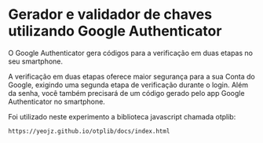 # Gerador e validador de chaves utilizando Google Authenticator #

O Google Authenticator gera códigos para a verificação em duas etapas no seu smartphone.

A verificação em duas etapas oferece maior segurança para a sua Conta do Google, exigindo uma segunda etapa de verificação durante o login. Além da senha, você também precisará de um código gerado pelo app Google Authenticator no smartphone.

Foi utilizado neste experimento a biblioteca javascript chamada otplib:

    https://yeojz.github.io/otplib/docs/index.html
